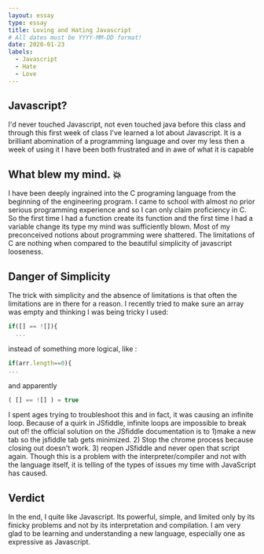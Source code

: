 ```yaml
---
layout: essay
type: essay
title: Loving and Hating Javascript
# All dates must be YYYY-MM-DD format!
date: 2020-01-23
labels:
  - Javascript
  - Hate
  - Love
---
```


## Javascript?

I'd never touched Javascript, not even touched java before this class and through this first week of class I've learned a lot about Javascript. It is a brilliant abomination of a programming language and over my less then a week of using it I have been both frustrated and in awe of what it is capable

## What blew my mind. &#128165;
I have been deeply ingrained into the C programing language from the beginning of the engineering program. I came to school with almost no prior serious programming experience and so I can only claim proficiency in C. So the first time I had a function create its function and the first time I had a variable change its type my mind was sufficiently blown. Most of my preconceived notions about programming were shattered. The limitations of C are nothing when compared to the beautiful simplicity of javascript looseness.

## Danger of Simplicity
The trick with simplicity and the absence of limitations is that often the limitations are in there for a reason. I recently tried to make sure an array was empty and thinking I was being tricky I used:
```js
if([] == ![]){
  ...
```
instead of something more logical, like :
```js
if(arr.length==0){
...
```
and apparently
```js
( [] == ![] ) = true
```
I spent ages trying to troubleshoot this and in fact, it was causing an infinite loop. Because of a quirk in JSfiddle, infinite loops are impossible to break out of! the official solution on the JSfiddle documentation is to 1)make a new tab so the jsfiddle tab gets minimized. 2) Stop the chrome process because closing out doesn't work. 3) reopen JSfiddle and never open that script again.
Though this is a problem with the interpreter/compiler and not with the language itself, it is telling of the types of issues my time with JavaScript has caused. 
## Verdict
In the end, I quite like Javascript. Its powerful, simple, and limited only by its finicky problems and not by its interpretation and compilation. I am very glad to be learning and understanding a new language, especially one as expressive as Javascript.
